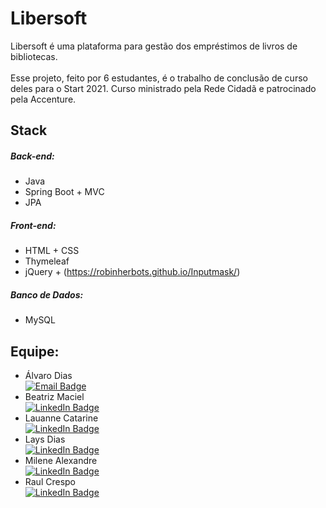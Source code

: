 # Libersoft
Libersoft é uma plataforma para gestão dos empréstimos de livros de bibliotecas. \
\
Esse projeto, feito por 6 estudantes, é o trabalho de conclusão de curso deles para o Start 2021. Curso ministrado pela Rede Cidadã e patrocinado pela Accenture.

## Stack
##### Back-end:
- Java
- Spring Boot + MVC
- JPA
##### Front-end:
- HTML + CSS
- Thymeleaf
- jQuery + (https://robinherbots.github.io/Inputmask/)

##### Banco de Dados:
- MySQL

## Equipe:
- Álvaro Dias \
[![Email Badge](https://img.shields.io/badge/Email-7F0C9C?style=for-the-badge&logo=gmail&logoColor=white&link=mailto:alvaro_10terra@hotmail.com)](mailto:alvaro_10terra@hotmail.com)
- Beatriz Maciel \
[![LinkedIn Badge](https://img.shields.io/badge/linkedin-%230077B5.svg?style=for-the-badge&logo=linkedin&logoColor=white&link=https://www.linkedin.com/in/beatriz-maciel-860609205/)](https://www.linkedin.com/in/beatriz-maciel-860609205/)
- Lauanne Catarine \
[![LinkedIn Badge](https://img.shields.io/badge/linkedin-%230077B5.svg?style=for-the-badge&logo=linkedin&logoColor=white&link=https://www.linkedin.com/in/lauanne-catarine-28891b190/)](https://www.linkedin.com/in/lauanne-catarine-28891b190/)
- Lays Dias \
[![LinkedIn Badge](https://img.shields.io/badge/linkedin-%230077B5.svg?style=for-the-badge&logo=linkedin&logoColor=white&link=https://www.linkedin.com/in/lays-dias/)](https://www.linkedin.com/in/lays-dias/)
- Milene Alexandre \
[![LinkedIn Badge](https://img.shields.io/badge/linkedin-%230077B5.svg?style=for-the-badge&logo=linkedin&logoColor=white&link=https://www.linkedin.com/in/milene-alexandre-b3054020a/)](https://www.linkedin.com/in/milene-alexandre-b3054020a/)
- Raul Crespo \
[![LinkedIn Badge](https://img.shields.io/badge/linkedin-%230077B5.svg?style=for-the-badge&logo=linkedin&logoColor=white&link=https://www.linkedin.com/in/raul-crespo/)](https://www.linkedin.com/in/raul-crespo/)
